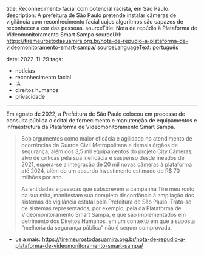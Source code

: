 
title: Reconhecimento facial com potencial racista, em São Paulo. 
description: A prefeitura de São Paulo pretende instalar câmeras de vigilância com reconhecimento facial cujos algoritmos são capazes de reconhecer a cor das pessoas. 
sourceTitle: Nota de repúdio à Plataforma de Videomonitoramento Smart Sampa
sourceUrl: https://tiremeurostodasuamira.org.br/nota-de-repudio-a-plataforma-de-videomonitoramento-smart-sampa/
sourceLanguageText: português

date: 2022-11-29
tags: 
  - notícias
  - reconhecimento facial
  - IA
  - direitos humanos
  - privacidade
---

Em agosto de 2022, a Prefeitura de São Paulo colocou em processo de consulta pública o edital de fornecimento e manutenção de equipamentos e infraestrutura da Plataforma de Videomonitoramento Smart Sampa.

> Sob argumentos como maior eficácia e agilidade no atendimento de ocorrências da Guarda Civil Metropolitana e demais órgãos de segurança, além dos 3,5 mil equipamentos do projeto City Câmeras, alvo de críticas pela sua ineficácia e suspenso desde meados de 2021, espera-se a integração de 20 mil novas câmeras à plataforma até 2024, além de um absurdo investimento estimado de R$ 70 milhões por ano.
>
> As entidades e pessoas que subscrevem a campanha Tire meu rosto da sua mira, manifestam sua completa discordância à ampliação dos sistemas de vigilância estatal pela Prefeitura de São Paulo. Trata-se de sistemas representados, por exemplo, pela da Plataforma de Videomonitoramento Smart Sampa, e que são implementados em detrimento dos Direitos Humanos, em um contexto em que a suposta “melhoria da segurança pública” não é sequer comprovada.
> 
* Leia mais: https://tiremeurostodasuamira.org.br/nota-de-repudio-a-plataforma-de-videomonitoramento-smart-sampa/



